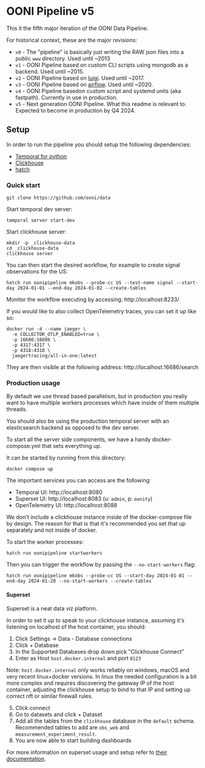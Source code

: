 # OONI Pipeline v5

This it the fifth major iteration of the OONI Data Pipeline.

For historical context, these are the major revisions:

- `v0` - The "pipeline" is basically just writing the RAW json files into a public `www` directory. Used until ~2013
- `v1` - OONI Pipeline based on custom CLI scripts using mongodb as a backend. Used until ~2015.
- `v2` - OONI Pipeline based on [luigi](https://luigi.readthedocs.io/en/stable/). Used until ~2017.
- `v3` - OONI Pipeline based on [airflow](https://airflow.apache.org/). Used until ~2020.
- `v4` - OONI Pipeline basedon custom script and systemd units (aka fastpath). Currently in use in production.
- `v5` - Next generation OONI Pipeline. What this readme is relevant to. Expected to become in production by Q4 2024.

## Setup

In order to run the pipeline you should setup the following dependencies:

- [Temporal for python](https://learn.temporal.io/getting_started/python/dev_environment/)
- [Clickhouse](https://clickhouse.com/docs/en/install)
- [hatch](https://hatch.pypa.io/1.9/install/)

### Quick start

```
git clone https://github.com/ooni/data
```

Start temporal dev server:

```
temporal server start-dev
```

Start clickhouse server:

```
mkdir -p _clickhouse-data
cd _clickhouse-data
clickhouse server
```

You can then start the desired workflow, for example to create signal observations for the US:

```
hatch run oonipipeline mkobs --probe-cc US --test-name signal --start-day 2024-01-01 --end-day 2024-01-02 --create-tables
```

Monitor the workflow executing by accessing: http://localhost:8233/

If you would like to also collect OpenTelemetry traces, you can set it up like so:

```
docker run -d --name jaeger \
  -e COLLECTOR_OTLP_ENABLED=true \
  -p 16686:16686 \
  -p 4317:4317 \
  -p 4318:4318 \
  jaegertracing/all-in-one:latest
```

They are then visible at the following address: http://localhost:16686/search

### Production usage

By default we use thread based parallelism, but in production you really want
to have multiple workers processes which have inside of them multiple threads.

You should also be using the production temporal server with an elasticsearch
backend as opposed to the dev server.

To start all the server side components, we have a handy docker-compose.yml
that sets everything up.

It can be started by running from this directory:

```
docker compose up
```

The important services you can access are the following:

- Temporal UI: http://localhost:8080
- Superset UI: http://localhost:8083 (u: `admin`, p: `oonity`)
- OpenTelemetry UI: http://localhost:8088

We don't include a clickhouse instance inside of the docker-compose file by
design. The reason for that is that it's recommended you set that up separately
and not inside of docker.

To start the worker processes:

```
hatch run oonipipeline startworkers
```

Then you can trigger the workflow by passing the `--no-start-workers` flag:

```
hatch run oonipipeline mkobs --probe-cc US --start-day 2024-01-01 --end-day 2024-01-20 --no-start-workers --create-tables
```

#### Superset

Superset is a neat data viz platform.

In order to set it up to speak to your clickhouse instance, assuming it's
listening on localhost of the host container, you should:

1. Click Settings -> Data - Database connections
2. Click + Database
3. In the Supported Databases drop down pick "Clickhouse Connect"
4. Enter as Host `host.docker.internal` and port `8123`

Note: `host.docker.internal` only works reliably on windows, macOS and very
recent linux+docker versions. In linux the needed configuration is a bit more
complex and requires discovering the gateway IP of the host container,
adjusting the clickhouse setup to bind to that IP and setting up correct nft or
similar firewall rules.

5. Click connect
6. Go to datasets and click + Dataset
7. Add all the tables from the `clickhouse` database in the `default` schema.
   Recommended tables to add are `obs_web` and `measurement_experiment_result`.
8. You are now able to start building dashboards

For more information on superset usage and setup refer to [their
documentation](https://superset.apache.org/docs/).
